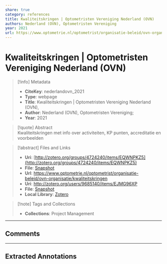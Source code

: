 ```yaml
---  
share: true  
category: references  
title: Kwaliteitskringen | Optometristen Vereniging Nederland (OVN)  
authors: Nederland (OVN), Optometristen Vereniging  
year: 2021  
url: https://www.optometrie.nl/optometrist/organisatie-beleid/ovn-organisatie/kwaliteitskringen  
---  
```

  
# Kwaliteitskringen | Optometristen Vereniging Nederland (OVN)  
  
> [!info] Metadata  
> - **CiteKey**: nederlandovn_2021  
> - **Type**: webpage  
> - **Title**: Kwaliteitskringen | Optometristen Vereniging Nederland (OVN),   
> - **Author**: Nederland (OVN), Optometristen Vereniging;    
> - **Year**: 2021   
  
> [!quote] Abstract  
> Kwaliteitskringen met info over activiteiten, KP punten, accreditatie en voorbeelden  
  
> [!abstract] Files and Links  
> - **Uri**: [http://zotero.org/groups/4724240/items/EQWNPKZ5](http://zotero.org/groups/4724240/items/EQWNPKZ5)  
> - **File**: [Snapshot](file:///Users/jan/Zotero/storage/B7LUK63C/kwaliteitskringen.html)  
> - **Url**: https://www.optometrie.nl/optometrist/organisatie-beleid/ovn-organisatie/kwaliteitskringen  
> - **Uri**: http://zotero.org/users/9685140/items/EJMG96XP  
> - **File**: [Snapshot](file://C:%5CUsers%5C20003936%5CZotero%5Cstorage%5CE6TZMKN6%5Ckwaliteitskringen.html)  
> - **Local Library**: [Zotero]((zotero://select/library/items/EJMG96XP))  
  
> [!note] Tags and Collections  
> - **Collections**: Project Management  
  
----  
  
## Comments  
  
  
  
----  
  
## Extracted Annotations  
  

